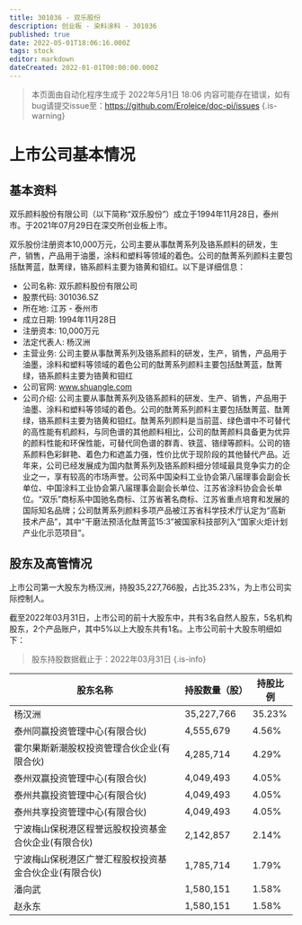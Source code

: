```yaml
---
title: 301036 - 双乐股份
description: 创业板 - 染料涂料 - 301036
published: true
date: 2022-05-01T18:06:16.000Z
tags: stock
editor: markdown
dateCreated: 2022-01-01T00:00:00.000Z
---
```


> 本页面由自动化程序生成于 2022年5月1日 18:06
> 内容可能存在错误，如有bug请提交issue至：https://github.com/Eroleice/doc-pi/issues
{.is-warning}

# 上市公司基本情况

## 基本资料

双乐颜料股份有限公司（以下简称“双乐股份”）成立于1994年11月28日，泰州市。于2021年07月29日在深交所创业板上市。

双乐股份注册资本10,000万元，公司主要从事酞菁系列及铬系颜料的研发，生产，销售，产品用于油墨，涂料和塑料等领域的着色。公司的酞菁系列颜料主要包括酞菁蓝，酞菁绿，铬系颜料主要为铬黄和钼红。以下是详细信息：

- 公司名称: 双乐颜料股份有限公司
- 股票代码: 301036.SZ
- 所在地: 江苏 - 泰州市
- 成立日期: 1994年11月28日
- 注册资本: 10,000万元
- 法定代表人: 杨汉洲
- 主营业务: 公司主要从事酞菁系列及铬系颜料的研发，生产，销售，产品用于油墨，涂料和塑料等领域的着色公司的酞菁系列颜料主要包括酞菁蓝，酞菁绿，铬系颜料主要为铬黄和钼红
- 公司官网: www.shuangle.com
- 公司介绍: 公司主要从事酞菁系列及铬系颜料的研发、生产、销售，产品用于油墨、涂料和塑料等领域的着色。公司的酞菁系列颜料主要包括酞菁蓝、酞菁绿，铬系颜料主要为铬黄和钼红。酞菁系列颜料是当前蓝、绿色谱中不可替代的高性能有机颜料，与同色谱的其他颜料相比，公司的酞菁颜料具备更为优异的颜料性能和环保性能，可替代同色谱的群青、铁蓝、铬绿等颜料。公司的铬系颜料色彩鲜艳、着色力和遮盖力强，性价比优于现阶段的其他替代产品。近年来，公司已经发展成为国内酞菁系列及铬系颜料细分领域最具竞争实力的企业之一，享有较高的市场声誉。公司系中国染料工业协会第八届理事会副会长单位、中国涂料工业协会第八届理事会副会长单位、江苏省涂料协会会长单位。“双乐”商标系中国驰名商标、江苏省著名商标、江苏省重点培育和发展的国际知名品牌；公司酞菁系列颜料多项产品被江苏省科学技术厅认定为“高新技术产品”，其中“干磨法预活化酞菁蓝15:3”被国家科技部列入“国家火炬计划产业化示范项目”。


## 股东及高管情况

上市公司第一大股东为杨汉洲，持股35,227,766股，占比35.23%，为上市公司实际控制人。

截至2022年03月31日，上市公司的前十大股东中，共有3名自然人股东，5名机构股东，2个产品账户，其中5%以上大股东共有1名。上市公司前十大股东明细如下：

> 股东持股数据截止于：2022年03月31日
{.is-info}

| 股东名称 | 持股数量（股） | 持股比例 |
| --- | --- | --- |
| 杨汉洲 | 35,227,766 | 35.23% |
| 泰州同赢投资管理中心(有限合伙) | 4,555,679 | 4.56% |
| 霍尔果斯新潮股权投资管理合伙企业(有限合伙) | 4,285,714 | 4.29% |
| 泰州双赢投资管理中心(有限合伙) | 4,049,493 | 4.05% |
| 泰州共赢投资管理中心(有限合伙) | 4,049,493 | 4.05% |
| 泰州共享投资管理中心(有限合伙) | 4,049,493 | 4.05% |
| 宁波梅山保税港区程誉远股权投资基金合伙企业(有限合伙) | 2,142,857 | 2.14% |
| 宁波梅山保税港区广誉汇程股权投资基金合伙企业(有限合伙) | 1,785,714 | 1.79% |
| 潘向武 | 1,580,151 | 1.58% |
| 赵永东 | 1,580,151 | 1.58% |




